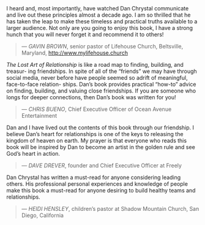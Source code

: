 <div markdown="1" class="book-intro">
I heard and, most importantly, have watched Dan Chrystal communicate and
live out these principles almost a decade ago. I am so thrilled that he has taken
the leap to make these timeless and practical truths available to a larger audience.
Not only are you going to enjoy this book, I have a strong hunch that you will
never forget it and recommend it to others!

> — <cite>GAVIN BROWN</cite>, senior pastor of Lifehouse Church,
> Beltsville, Maryland, http://www.mylifehouse.church

_The Lost Art of Relationship_ is like a road map to finding, building, and treasur-
ing friendships. In spite of all of the “friends” we may have through social media,
never before have people seemed so adrift of meaningful, face-to-face relation-
ships. Dan’s book provides practical “how-to” advice on finding, building, and
valuing close friendships. If you are someone who longs for deeper connections,
then Dan’s book was written for you!

> — <cite>CHRIS BUENO</cite>, Chief Executive Officer
> of Ocean Avenue Entertainment

Dan and I have lived out the contents of this book through our friendship. I believe
Dan’s heart for relationships is one of the keys to releasing the kingdom of heaven
on earth. My prayer is that everyone who reads this book will be inspired by Dan
to become an artist in the golden rule and see God’s heart in action.

> — <cite>DAVE DREVER</cite>, founder and Chief Executive Officer at Freely

Dan Chrystal has written a must-read for anyone considering leading others. His
professional personal experiences and knowledge of people make this book a
must-read for anyone desiring to build healthy teams and relationships.

> — <cite>HEIDI HENSLEY</cite>, children’s pastor at Shadow
> Mountain Church, San Diego, California
</div>